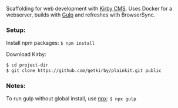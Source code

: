 Scaffolding for web development with [Kirby CMS](https://getkirby.com/).
Uses Docker for a webserver, builds with [Gulp](https://gulpjs.com) and refreshes with BrowserSync.

### Setup:

Install npm packages:
`$ npm install`

Download Kirby:

``` sh
$ cd project-dir
$ git clone https://github.com/getkirby/plainkit.git public
```

### Notes:

To run gulp without global install, use [npx](https://www.npmjs.com/package/npx): `$ npx gulp`
